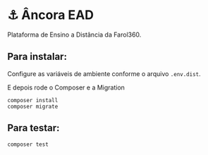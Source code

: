 # ⚓ Âncora EAD

Plataforma de Ensino a Distância da Farol360.

## Para instalar:

Configure as variáveis de ambiente conforme o arquivo `.env.dist`.

E depois rode o Composer e a Migration

```
composer install
composer migrate
```

## Para testar:

```
composer test
```
